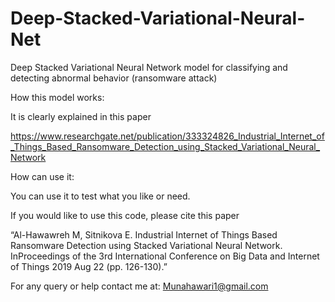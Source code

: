 # Deep-Stacked-Variational-Neural-Net
Deep Stacked Variational Neural Network model for classifying and detecting abnormal behavior (ransomware attack)  

How this model works: 

It is clearly explained in this paper 

https://www.researchgate.net/publication/333324826_Industrial_Internet_of_Things_Based_Ransomware_Detection_using_Stacked_Variational_Neural_Network


How can use it:  

You can use it to test what you like or need.  


If you would like to use this code, please cite this paper 


“Al-Hawawreh M, Sitnikova E. Industrial Internet of Things Based Ransomware Detection using Stacked Variational Neural Network. 
InProceedings of the 3rd International Conference on Big Data and Internet of Things 2019 Aug 22 (pp. 126-130).” 




For any query or help contact me at:  Munahawari1@gmail.com 

